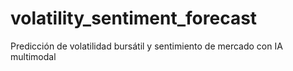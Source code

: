 # volatility_sentiment_forecast
Predicción de volatilidad bursátil y sentimiento de mercado con IA multimodal
